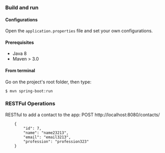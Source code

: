 
### Build and run

#### Configurations

Open the `application.properties` file and set your own configurations.

#### Prerequisites

- Java 8
- Maven > 3.0

#### From terminal

Go on the project's root folder, then type:

    $ mvn spring-boot:run


### RESTFul Operations 
RESTful to add a contact to the app: 
POST http://localhost:8080/contacts/
```
    {
  		"id": 7,
  		"name": "name23213",
  		"email": "email3213",
  		"profession": "profession323"
	}
```
